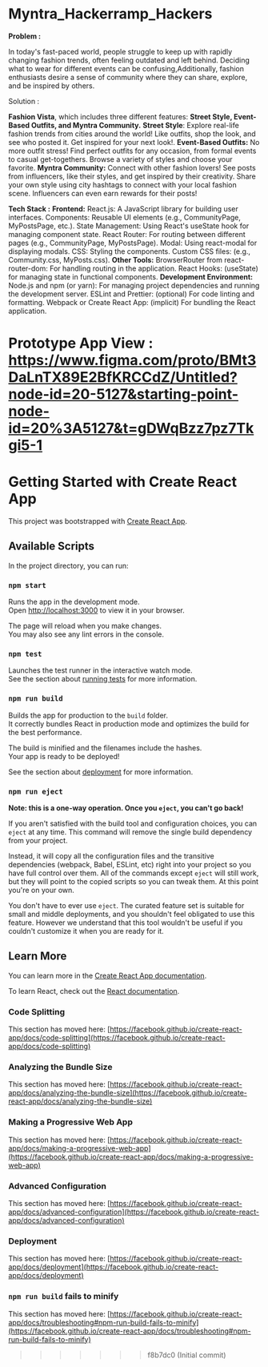 
# Myntra_Hackerramp_Hackers

**Problem :**


In today's fast-paced world, people struggle to keep up with rapidly changing fashion trends, often feeling outdated and left behind. Deciding what to wear for different events can be confusing,Additionally, fashion enthusiasts desire a sense of community where they can share, explore, and be inspired by others.

Solution :

**Fashion Vista**, which includes three different features: **Street Style, Event-Based Outfits, and Myntra Community.**
**Street Style**: Explore real-life fashion trends from cities around the world! Like outfits, shop the look, and see who posted it. Get inspired for your next look!.
**Event-Based Outfits:** No more outfit stress! Find perfect outfits for any occasion, from formal events to casual get-togethers. Browse a variety of styles and choose your favorite.
**Myntra Community:** Connect with other fashion lovers! See posts from influencers, like their styles, and get inspired by their creativity. Share your own style using city hashtags to connect with your local fashion scene. Influencers can even earn rewards for their posts!

**Tech Stack :**
**Frontend:**
React.js: A JavaScript library for building user interfaces. 
Components: Reusable UI elements (e.g., CommunityPage, MyPostsPage, etc.).
State Management: Using React's useState hook for managing component state.
React Router: For routing between different pages (e.g., CommunityPage, MyPostsPage).
Modal: Using react-modal for displaying modals.
CSS: Styling the components.
Custom CSS files: (e.g., Community.css, MyPosts.css).
**Other Tools:**
BrowserRouter from react-router-dom: For handling routing in the application.
React Hooks: (useState) for managing state in functional components.
**Development Environment:**
Node.js and npm (or yarn): For managing project dependencies and running the development server.
ESLint and Prettier: (optional) For code linting and formatting.
Webpack or Create React App: (implicit) For bundling the React application.

**Prototype App View** :  https://www.figma.com/proto/BMt3DaLnTX89E2BfKRCCdZ/Untitled?node-id=20-5127&starting-point-node-id=20%3A5127&t=gDWqBzz7pz7Tkgi5-1
=======
# Getting Started with Create React App

This project was bootstrapped with [Create React App](https://github.com/facebook/create-react-app).

## Available Scripts

In the project directory, you can run:

### `npm start`

Runs the app in the development mode.\
Open [http://localhost:3000](http://localhost:3000) to view it in your browser.

The page will reload when you make changes.\
You may also see any lint errors in the console.

### `npm test`

Launches the test runner in the interactive watch mode.\
See the section about [running tests](https://facebook.github.io/create-react-app/docs/running-tests) for more information.

### `npm run build`

Builds the app for production to the `build` folder.\
It correctly bundles React in production mode and optimizes the build for the best performance.

The build is minified and the filenames include the hashes.\
Your app is ready to be deployed!

See the section about [deployment](https://facebook.github.io/create-react-app/docs/deployment) for more information.

### `npm run eject`

**Note: this is a one-way operation. Once you `eject`, you can't go back!**

If you aren't satisfied with the build tool and configuration choices, you can `eject` at any time. This command will remove the single build dependency from your project.

Instead, it will copy all the configuration files and the transitive dependencies (webpack, Babel, ESLint, etc) right into your project so you have full control over them. All of the commands except `eject` will still work, but they will point to the copied scripts so you can tweak them. At this point you're on your own.

You don't have to ever use `eject`. The curated feature set is suitable for small and middle deployments, and you shouldn't feel obligated to use this feature. However we understand that this tool wouldn't be useful if you couldn't customize it when you are ready for it.

## Learn More

You can learn more in the [Create React App documentation](https://facebook.github.io/create-react-app/docs/getting-started).

To learn React, check out the [React documentation](https://reactjs.org/).

### Code Splitting

This section has moved here: [https://facebook.github.io/create-react-app/docs/code-splitting](https://facebook.github.io/create-react-app/docs/code-splitting)

### Analyzing the Bundle Size

This section has moved here: [https://facebook.github.io/create-react-app/docs/analyzing-the-bundle-size](https://facebook.github.io/create-react-app/docs/analyzing-the-bundle-size)

### Making a Progressive Web App

This section has moved here: [https://facebook.github.io/create-react-app/docs/making-a-progressive-web-app](https://facebook.github.io/create-react-app/docs/making-a-progressive-web-app)

### Advanced Configuration

This section has moved here: [https://facebook.github.io/create-react-app/docs/advanced-configuration](https://facebook.github.io/create-react-app/docs/advanced-configuration)

### Deployment

This section has moved here: [https://facebook.github.io/create-react-app/docs/deployment](https://facebook.github.io/create-react-app/docs/deployment)

### `npm run build` fails to minify

This section has moved here: [https://facebook.github.io/create-react-app/docs/troubleshooting#npm-run-build-fails-to-minify](https://facebook.github.io/create-react-app/docs/troubleshooting#npm-run-build-fails-to-minify)
>>>>>>> f8b7dc0 (Initial commit)

